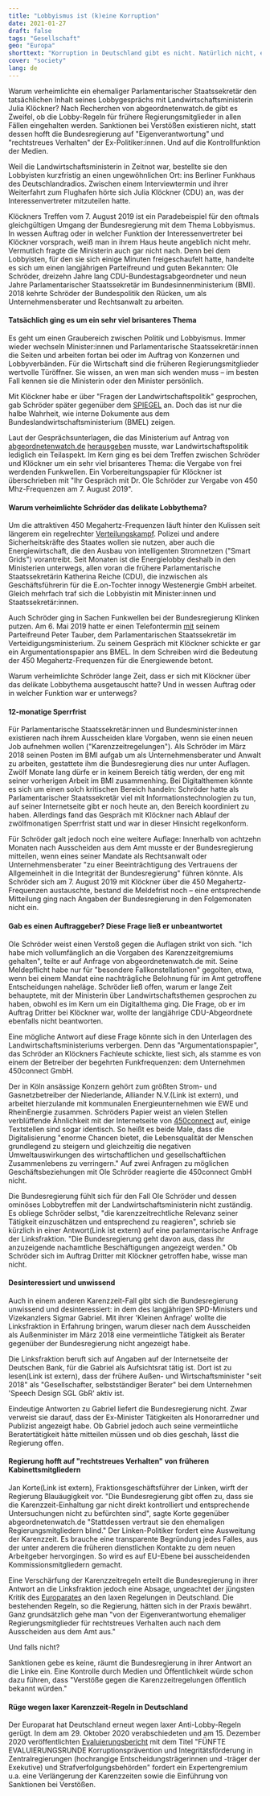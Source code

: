 ```yaml
---
title: "Lobbyismus ist (k)eine Korruption"
date: 2021-01-27
draft: false
tags: "Gesellschaft"
geo: "Europa"
shorttext: "Korruption in Deutschland gibt es nicht. Natürlich nicht, es ist keine Korruption wenn man als politischer Ex Zombie dort landet den man als Politiker  half."
cover: "society"
lang: de
---
```


Warum verheimlichte ein ehemaliger Parlamentarischer Staatssekretär den tatsächlichen Inhalt seines Lobbygesprächs mit Landwirtschaftsministerin Julia Klöckner? Nach Recherchen von abgeordnetenwatch.de gibt es Zweifel, ob die Lobby-Regeln für frühere Regierungsmitglieder in allen Fällen eingehalten werden. Sanktionen bei Verstößen existieren nicht, statt dessen hofft die Bundesregierung auf "Eigenverantwortung" und "rechtstreues Verhalten" der Ex-Politiker:innen. Und auf die Kontrollfunktion der Medien.

Weil die Landwirtschaftsministerin in Zeitnot war, bestellte sie den Lobbyisten kurzfristig an einen ungewöhnlichen Ort: ins Berliner Funkhaus des Deutschlandradios. Zwischen einem Interviewtermin und ihrer Weiterfahrt zum Flughafen hörte sich Julia Klöckner (CDU) an, was der Interessenvertreter mitzuteilen hatte.

Klöckners Treffen vom 7. August 2019 ist ein Paradebeispiel für den oftmals gleichgültigen Umgang der Bundesregierung mit dem Thema Lobbyismus. In wessen Auftrag oder in welcher Funktion der Interessenvertreter bei Klöckner vorsprach, weiß man in ihrem Haus heute angeblich nicht mehr. Vermutlich fragte die Ministerin auch gar nicht nach. Denn bei dem Lobbyisten, für den sie sich einige Minuten freigeschaufelt hatte, handelte es sich um einen langjährigen Parteifreund und guten Bekannten: Ole Schröder, dreizehn Jahre lang CDU-Bundestagsabgeordneter und neun Jahre Parlamentarischer Staatssekretär im Bundesinnenministerium (BMI). 2018 kehrte Schröder der Bundespolitik den Rücken, um als Unternehmensberater und Rechtsanwalt zu arbeiten.

#### Tatsächlich ging es um ein sehr viel brisanteres Thema

Es geht um einen Graubereich zwischen Politik und Lobbyismus. Immer wieder wechseln Minister:innen und Parlamentarische Staatssekretär:innen die Seiten und arbeiten fortan bei oder im Auftrag von Konzernen und Lobbyverbänden. Für die Wirtschaft sind die früheren Regierungsmitglieder wertvolle Türöffner. Sie wissen, an wen man sich wenden muss – im besten Fall kennen sie die Ministerin oder den Minister persönlich.

Mit Klöckner habe er über "Fragen der Landwirtschaftspolitik" gesprochen, gab Schröder später gegenüber dem [SPIEGEL](https://www.spiegel.de/politik/beraterjobs-wenn-ex-politiker-ihre-adressbuecher-versilbern-a-00000000-0002-0001-0000-000168763960 "Wenn Ex-Politiker ihre Adressbücher versilbern") an. Doch das ist nur die halbe Wahrheit, wie interne Dokumente aus dem Bundeslandwirtschaftsministerium (BMEL) zeigen.

Laut der Gesprächsunterlagen, die das Ministerium auf Antrag von [abgeordnetenwatch.de](https://fragdenstaat.de/anfrage/informationen-zu-lobbykontakten-bmel/#nachricht-449827 "Informationen zu Lobbykontakten") [herausgeben](/static/downloads/450Mhz-Lobbytreffen-Unterlagen_kompakt.pdf "Vergabe der Lizenzen im 450 Mhz Frequenzbereich") musste, war Landwirtschaftspolitik lediglich ein Teilaspekt. Im Kern ging es bei dem Treffen zwischen Schröder und Klöckner um ein sehr viel brisanteres Thema: die Vergabe von frei werdenden Funkwellen. Ein Vorbereitungspapier für Klöckner ist überschrieben mit "Ihr Gespräch mit Dr. Ole Schröder zur Vergabe von 450 Mhz-Frequenzen am 7. August 2019".

#### Warum verheimlichte Schröder das delikate Lobbythema?

Um die attraktiven 450 Megahertz-Frequenzen läuft hinter den Kulissen seit längerem ein regelrechter [Verteilungskampf](https://www.spiegel.de/wirtschaft/peter-altmaier-und-horst-seehofer-streiten-um-frei-werdende-funkfrequenzen-a-d7ba2fa6-bdbd-4d53-a58c-72cd93bafca2 "Wer darf die freien Funkwellen nutzen?"). Polizei und andere Sicherheitskräfte des Staates wollen sie nutzen, aber auch die Energiewirtschaft, die den Ausbau von intelligenten Stromnetzen ("Smart Grids") vorantreibt. Seit Monaten ist die Energielobby deshalb in den Ministerien unterwegs, allen voran die frühere Parlamentarische Staatssekretärin Katherina Reiche (CDU), die inzwischen als Geschäftsführerin für die E.on-Tochter innogy Westenergie GmbH arbeitet. Gleich mehrfach traf sich die Lobbyistin mit Minister:innen und Staatssekretär:innen.

Auch Schröder ging in Sachen Funkwellen bei der Bundesregierung Klinken putzen. Am 6. Mai 2019 hatte er einen Telefontermin [mit](https://fragdenstaat.de/anfrage/informationen-zu-lobbykontakten-bmvg/471532/anhang/Scan.pdf "Informationen zu Lobbykontakten Scan") seinem Parteifreund Peter Tauber, dem Parlamentarischen Staatssekretär im Verteidigungsministerium. Zu seinem Gespräch mit Klöckner schickte er gar ein Argumentationspapier ans BMEL. In dem Schreiben wird die Bedeutung der 450 Megahertz-Frequenzen für die Energiewende betont.

Warum verheimlichte Schröder lange Zeit, dass er sich mit Klöckner über das delikate Lobbythema ausgetauscht hatte? Und in wessen Auftrag oder in welcher Funktion war er unterwegs?

#### 12-monatige Sperrfrist

Für Parlamentarische Staatssekretär:innen und Bundesminister:innen existieren nach ihrem Ausscheiden klare Vorgaben, wenn sie einen neuen Job aufnehmen wollen ("Karenzzeitregelungen"). Als Schröder im März 2018 seinen Posten im BMI aufgab um als Unternehmensberater und Anwalt zu arbeiten, gestattete ihm die Bundesregierung dies nur unter Auflagen. Zwölf Monate lang dürfe er in keinem Bereich tätig werden, der eng mit seiner vorherigen Arbeit im BMI zusammenhing. Bei Digitalthemen könnte es sich um einen solch kritischen Bereich handeln: Schröder hatte als Parlamentarischer Staatssekretär viel mit Informationstechnologien zu tun, auf seiner Internetseite gibt er noch heute an, den Bereich koordiniert zu haben. Allerdings fand das Gespräch mit Klöckner nach Ablauf der zwölfmonatigen Sperrfrist statt und war in dieser Hinsicht regelkonform.

Für Schröder galt jedoch noch eine weitere Auflage: Innerhalb von achtzehn Monaten nach Ausscheiden aus dem Amt musste er der Bundesregierung mitteilen, wenn eines seiner Mandate als Rechtsanwalt oder Unternehmensberater "zu einer Beeinträchtigung des Vertrauens der Allgemeinheit in die Integrität der Bundesregierung" führen könnte. Als Schröder sich am 7. August 2019 mit Klöckner über die 450 Megahertz-Frequenzen austauschte, bestand die Meldefrist noch – eine entsprechende Mitteilung ging nach Angaben der Bundesregierung in den Folgemonaten nicht ein.

#### Gab es einen Auftraggeber? Diese Frage ließ er unbeantwortet

Ole Schröder weist einen Verstoß gegen die Auflagen strikt von sich. "Ich habe mich vollumfänglich an die Vorgaben des Karenzzeitgremiums gehalten", teilte er auf Anfrage von abgeordnetenwatch.de mit. Seine Meldepflicht habe nur für "besondere Fallkonstellationen" gegolten, etwa, wenn bei einem Mandat eine nachträgliche Belohnung für im Amt getroffene Entscheidungen naheläge. Schröder ließ offen, warum er lange Zeit behauptete, mit der Ministerin über Landwirtschaftsthemen gesprochen zu haben, obwohl es im Kern um ein Digitalthema ging. Die Frage, ob er im Auftrag Dritter bei Klöckner war, wollte der langjährige CDU-Abgeordnete ebenfalls nicht beantworten.

Eine mögliche Antwort auf diese Frage könnte sich in den Unterlagen des Landwirtschaftsministeriums verbergen. Denn das "Argumentationspapier", das Schröder an Klöckners Fachleute schickte, liest sich, als stamme es von einem der Betreiber der begehrten Funkfrequenzen: dem Unternehmen 450connect GmbH.

Der in Köln ansässige Konzern gehört zum größten Strom- und Gasnetzbetreiber der Niederlande, Alliander N.V.(Link ist extern), und arbeitet hierzulande mit kommunalen Energieunternehmen wie EWE und RheinEnergie zusammen. Schröders Papier weist an vielen Stellen verblüffende Ähnlichkeit mit der Internetseite von [450connect](https://www.450connect.de/die-digitalisierung-der-energiewirtschaft "Die Digitalisierung der Energiewirtschaft") auf, einige Textstellen sind sogar identisch. So heißt es beide Male, dass die Digitalisierung "enorme Chancen bietet, die Lebensqualität der Menschen grundlegend zu steigern und gleichzeitig die negativen Umweltauswirkungen des wirtschaftlichen und gesellschaftlichen Zusammenlebens zu verringern." Auf zwei Anfragen zu möglichen Geschäftsbeziehungen mit Ole Schröder reagierte die 450connect GmbH nicht.

Die Bundesregierung fühlt sich für den Fall Ole Schröder und dessen ominöses Lobbytreffen mit der Landwirtschaftsministerin nicht zuständig. Es obliege Schröder selbst, "die karenzzeitrechtliche Relevanz seiner Tätigkeit einzuschätzen und entsprechend zu reagieren", schrieb sie kürzlich in einer Antwort(Link ist extern) auf eine parlamentarische Anfrage der Linksfraktion. "Die Bundesregierung geht davon aus, dass ihr anzuzeigende nachamtliche Beschäftigungen angezeigt werden." Ob Schröder sich im Auftrag Dritter mit Klöckner getroffen habe, wisse man nicht.

#### Desinteressiert und unwissend

Auch in einem anderen Karenzzeit-Fall gibt sich die Bundesregierung unwissend und desinteressiert: in dem des langjährigen SPD-Ministers und Vizekanzlers Sigmar Gabriel. Mit ihrer 'Kleinen Anfrage' wollte die Linksfraktion in Erfahrung bringen, warum dieser nach dem Ausscheiden als Außenminister im März 2018 eine vermeintliche Tätigkeit als Berater gegenüber der Bundesregierung nicht angezeigt habe.

Die Linksfraktion beruft sich auf Angaben auf der Internetseite der Deutschen Bank, für die Gabriel als Aufsichtsrat tätig ist. Dort ist zu lesen(Link ist extern), dass der frühere Außen- und Wirtschaftsminister "seit 2018" als "Gesellschafter, selbstständiger Berater" bei dem Unternehmen 'Speech Design SGL GbR' aktiv ist.

Eindeutige Antworten zu Gabriel liefert die Bundesregierung nicht. Zwar verweist sie darauf, dass der Ex-Minister Tätigkeiten als Honorarredner und Publizist angezeigt habe. Ob Gabriel jedoch auch seine vermeintliche Beratertätigkeit hätte mitteilen müssen und ob dies geschah, lässt die Regierung offen.

#### Regierung hofft auf "rechtstreues Verhalten" von früheren Kabinettsmitgliedern

Jan Korte(Link ist extern), Fraktionsgeschäftsführer der Linken, wirft der Regierung Blauäugigkeit vor. "Die Bundesregierung gibt offen zu, dass sie die Karenzzeit-Einhaltung gar nicht direkt kontrolliert und entsprechende Untersuchungen nicht zu befürchten sind", sagte Korte gegenüber abgeordnetenwatch.de "Stattdessen vertraut sie den ehemaligen Regierungsmitgliedern blind." Der Linken-Politiker fordert eine Ausweitung der Karenzzeit. Es brauche eine transparente Begründung jedes Falles, aus der unter anderem die früheren dienstlichen Kontakte zu dem neuen Arbeitgeber hervorgingen. So wird es auf EU-Ebene bei ausscheidenden Kommissionsmitgliedern gemacht.

Eine Verschärfung der Karenzzeitregeln erteilt die Bundesregierung in ihrer Antwort an die Linksfraktion jedoch eine Absage, ungeachtet der jüngsten Kritik des [Europarates](https://www.spiegel.de/politik/deutschland/europarat-beklagt-fehlende-transparenz-auf-hoechster-regierungsebene-in-deutschland-a-e6a768fd-5367-4d00-8776-62a5120a6b5d "Europarat beklagt fehlende Transparenz auf höchster Regierungsebene in Deutschland") an den laxen Regelungen in Deutschland. Die bestehenden Regeln, so die Regierung, hätten sich in der Praxis bewährt. Ganz grundsätzlich gehe man "von der Eigenverantwortung ehemaliger Regierungsmitglieder für rechtstreues Verhalten auch nach dem Ausscheiden aus dem Amt aus."

Und falls nicht?

Sanktionen gebe es keine, räumt die Bundesregierung in ihrer Antwort an die Linke ein. Eine Kontrolle durch Medien und Öffentlichkeit würde schon dazu führen, dass "Verstöße gegen die Karenzzeitregelungen öffentlich bekannt würden."

#### Rüge wegen laxer Karenzzeit-Regeln in Deutschland

Der Europarat hat Deutschland erneut wegen laxer Anti-Lobby-Regeln gerügt. In dem am 29. Oktober 2020 verabschiedeten und am 15. Dezember 2020 veröffentlichten [Evaluierungsbericht](/static/downloads/GrecoEval5Germany-PUBLIC.pdf "EVALUIERUNGSBERICHT Deutschland") mit dem Titel "FÜNFTE EVALUIERUNGSRUNDE Korruptionsprävention und Integritätsförderung in Zentralregierungen (hochrangige Entscheidungsträgerinnen und -träger der Exekutive) und Strafverfolgungsbehörden" fordert ein Expertengremium u.a. eine Verlängerung der Karenzzeiten sowie die Einführung von Sanktionen bei Verstößen.
